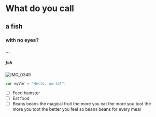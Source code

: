 # What do you call
## a fish
### with no eyes?
#### ...
##### fsh

![IMG_0349](https://github.com/user-attachments/assets/ff617002-1f9a-435c-95f5-220f89ce7606)

``` javascript
var myVar = "Hello, world!";
```
- [ ] Feed hamster
- [ ] Eat food
- [ ] Beans beans the magical fruit the more you eat the more you toot the more you toot the better you feel so beans beans for every meal
